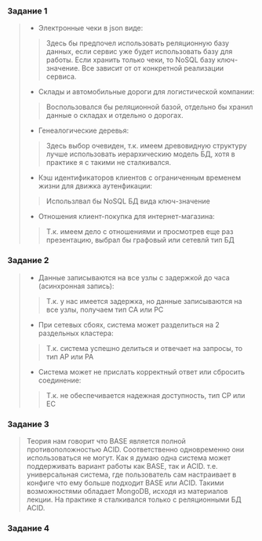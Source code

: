 ### Задание 1

> - Электронные чеки в json виде:
>> Здесь бы предпочел использовать реляционную базу данных, если сервис уже будет использовать базу для работы. 
> > Если хранить только чеки, то NoSQL базу ключ-значение. Все зависит от
> > от конкретной реализации сервиса. 
> - Склады и автомобильные дороги для логистической компании:
> > Воспользовался бы реляционной базой, отдельно бы хранил данные о складах и отдельно о дорогах. 
> - Генеалогические деревья:
> > Здесь выбор очевиден, т.к. имеем древовидную структуру лучше использовать иерархическию модель БД, 
> > хотя в практике я с такими не сталкивался. 
> 
> - Кэш идентификаторов клиентов с ограниченным временем жизни для движка аутенфикации:
> > Использлвал бы NoSQL БД вида ключ-значение
>  - Отношения клиент-покупка для интернет-магазина:
> > Т.к. имеем дело с отношениями и просмотрев еще раз презентацию, выбрал бы графовый или сетевлй тип БД

### Задание 2
> - Данные записываются на все узлы с задержкой до часа (асинхронная запись):
> > Т.к. у нас имеется задержка, но данные записываются на все узлы, получаем тип CA или PC
> 
> - При сетевых сбоях, система может разделиться на 2 раздельных кластера:
> > Т.к. система успешно делиться и отвечает на запросы, то тип AP или PA
> 
> - Система может не прислать корректный ответ или сбросить соединение:
> > Т.к. не обеспечивается надежная доступность, тип CP или EC


### Задание 3

> Теория нам говорит что BASE является полной противоположностью ACID. Соответственно одновременно они использоваться
> не могут. Как я думаю одна система может поддерживать вариант работы как BASE, так и ACID. 
> т.е. универсальная система, где пользователь сам настраивает в конфиге что ему больше подходит BASE или ACID.
> Такими возможностями обладает MongoDB, исходя из материалов лекции.
> На практике я сталкивался только с реляционными БД ACID.

### Задание 4 



